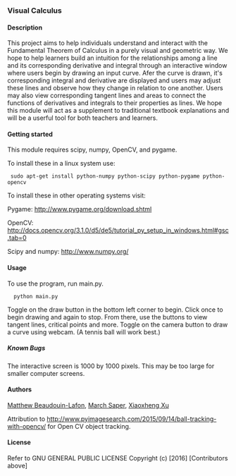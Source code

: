 ### Visual Calculus

#### Description
This project aims to help individuals understand and interact with the Fundamental Theorem of Calculus in a purely visual and geometric way. We hope to help learners build an intuition for the relationships among a line and its corresponding derivative and integral through an interactive window where users begin by drawing an input curve. Afer the curve is drawn, it's corresponding integral and derivative are displayed and users may adjust these lines and observe how they change in relation to one another. Users may also view corresponding tangent lines and areas to connect the functions of derivatives and integrals to their properties as lines. We hope this module will act as a supplement to traditional textbook explanations and will be a userful tool for both teachers and learners.

#### Getting started
This module requires scipy, numpy, OpenCV, and pygame. 

To install these in a linux system use:

 ` sudo apt-get install python-numpy python-scipy python-pygame python-opencv`
 
To install these in other operating systems visit:

Pygame:
http://www.pygame.org/download.shtml

OpenCV:
http://docs.opencv.org/3.1.0/d5/de5/tutorial_py_setup_in_windows.html#gsc.tab=0

Scipy and numpy:
http://www.numpy.org/

#### Usage
To use the program, run main.py.

`  python main.py`

Toggle on the draw button in the bottom left corner to begin. Click once to begin drawing and again to stop. From there, use the buttons to view tangent lines, critical points and more. Toggle on the camera button to draw a curve using webcam. (A tennis ball will work best.) 

##### Known Bugs

The interactive screen is 1000 by 1000 pixels. This may be too large for smaller computer screens.

#### Authors
[Matthew Beaudouin-Lafon](https://github.com/MatthewBeaudouinLafon), [March Saper](https://github.com/mesrumpled), [Xiaoxheng Xu](https://github.com/xiaozhengxu) 

Attribution to http://www.pyimagesearch.com/2015/09/14/ball-tracking-with-opencv/ for Open CV object tracking.

#### License
Refer to  GNU GENERAL PUBLIC LICENSE
Copyright (c) [2016] [Contributors above]
